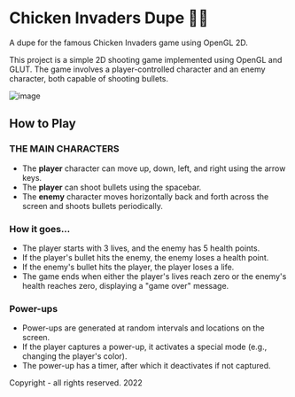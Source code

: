 # Chicken Invaders Dupe 🐔🍗
A dupe for the famous Chicken Invaders game using OpenGL 2D.

This project is a simple 2D shooting game implemented using OpenGL and GLUT. The game involves a player-controlled character and an enemy character, both capable of shooting bullets.

![image](https://github.com/telattar/Chicken-Invaders-Dupe/assets/110330655/6ccf2a2c-c758-4fa8-83e9-85f60d15d364)



## How to Play

### THE MAIN CHARACTERS
- The **player** character can move up, down, left, and right using the arrow keys.
- The **player** can shoot bullets using the spacebar.
- The **enemy** character moves horizontally back and forth across the screen and shoots bullets periodically.

### How it goes...
- The player starts with 3 lives, and the enemy has 5 health points.
- If the player's bullet hits the enemy, the enemy loses a health point.
- If the enemy's bullet hits the player, the player loses a life.
- The game ends when either the player's lives reach zero or the enemy's health reaches zero, displaying a "game over" message.

### Power-ups
- Power-ups are generated at random intervals and locations on the screen.
- If the player captures a power-up, it activates a special mode (e.g., changing the player's color).
- The power-up has a timer, after which it deactivates if not captured.

Copyright - all rights reserved. 2022
